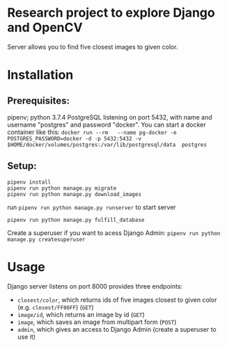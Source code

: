 # Research project to explore Django and OpenCV

Server allows you to find five closest images to given color.
# Installation
## Prerequisites:
pipenv; python 3.7.4
PostgreSQL listening on port 5432, with name and username "postgres" and password "docker". You can start a docker container like this:
`docker run --rm   --name pg-docker -e POSTGRES_PASSWORD=docker -d -p 5432:5432 -v $HOME/docker/volumes/postgres:/var/lib/postgresql/data  postgres`

## Setup:
```
pipenv install
pipenv run python manage.py migrate
pipenv run python manage.py download_images
```

run `pipenv run python manage.py runserver` to start server

```
pipenv run python manage.py fulfill_database
```

Create a superuser if you want to acess Django Admin: `pipenv run python manage.py createsuperuser`

# Usage
Django server listens on port 8000 provides three endpoints:
- `closest/color`, which returns ids of five images closest to given color (e.g. `closest/FF00FF`) (`GET`)
- `image/id`, which returns an image by id (`GET`)
- `image`, which saves an image from multipart form (`POST`)
- `admin`, which gives an access to Django Admin (create a superuser to use it)